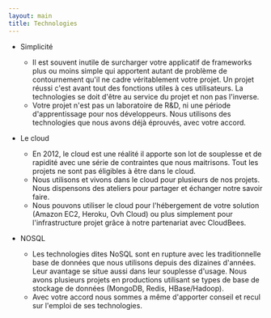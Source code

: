 ```yaml
---
layout: main
title: Technologies
---
```

* Simplicité

  * Il est souvent inutile de surcharger votre applicatif de frameworks plus ou   moins simple qui apportent autant de problème de contournement qu'il ne cadre   véritablement votre projet.
  Un projet réussi c'est avant tout des fonctions utiles à ces utilisateurs. La technologies se doit d'être au service du projet et non pas l'inverse.
  * Votre projet n'est pas un laboratoire de R&D, ni une période d'apprentissage pour nos développeurs. Nous utilisons des technologies que nous avons déjà éprouvés, avec votre accord.  
* Le cloud

  * En 2012, le cloud est une réalité il apporte son lot de souplesse et de rapidité avec une série de contraintes que nous maitrisons. Tout les projets ne sont pas éligibles à être dans le cloud.
  * Nous utilisons et vivons dans le cloud pour plusieurs de nos projets. Nous dispensons des ateliers pour partager et échanger notre savoir faire. 
  * Nous pouvons utiliser le cloud pour l'hébergement de votre solution (Amazon EC2, Heroku, Ovh Cloud) ou plus simplement pour l'infrastructure projet grâce à notre partenariat avec CloudBees.
* NOSQL

  * Les technologies dites NoSQL sont en rupture avec les traditionnelle base de données que nous utilisons depuis des dizaines d'années. Leur avantage se situe aussi dans leur souplesse d'usage. Nous avons plusieurs projets en productions utilisant se types de base de stockage de données (MongoDB, Redis, HBase/Hadoop).
  * Avec votre accord nous sommes a même d'apporter conseil et recul sur l'emploi de ses technologies.
